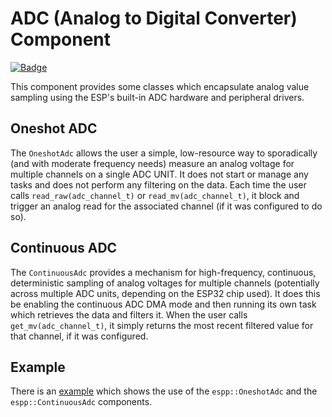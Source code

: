 # ADC (Analog to Digital Converter) Component

[![Badge](https://components.espressif.com/components/espp/adc/badge.svg)](https://components.espressif.com/components/espp/adc)

This component provides some classes which encapsulate analog value sampling
using the ESP's built-in ADC hardware and peripheral drivers.

## Oneshot ADC

The `OneshotAdc` allows the user a simple, low-resource way to sporadically (and
with moderate frequency needs) measure an analog voltage for multiple channels
on a single ADC UNIT. It does not start or manage any tasks and does not perform
any filtering on the data. Each time the user calls `read_raw(adc_channel_t)` or
`read_mv(adc_channel_t)`, it block and trigger an analog read for the associated
channel (if it was configured to do so).

## Continuous ADC

The `ContinuousAdc` provides a mechanism for high-frequency, continuous,
deterministic sampling of analog voltages for multiple channels (potentially
across multiple ADC units, depending on the ESP32 chip used). It does this be
enabling the continuous ADC DMA mode and then running its own task which
retrieves the data and filters it. When the user calls `get_mv(adc_channel_t)`,
it simply returns the most recent filtered value for that channel, if it was
configured.

## Example

There is an [example](./example) which shows the use of the `espp::OneshotAdc`
and the `espp::ContinuousAdc` components.
